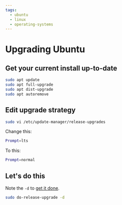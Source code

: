 ```yaml
---
tags:
  - ubuntu
  - linux
  - operating-systems
---
```


# Upgrading Ubuntu

## Get your current install up-to-date

```bash
sudo apt update
sudo apt full-upgrade
sudo apt dist-upgrade
sudo apt autoremove
```

## Edit upgrade strategy

```bash
sudo vi /etc/update-manager/release-upgrades
```

Change this:

```bash
Prompt=lts
```

To this:

```bash
Prompt=normal
```

## Let's do this

Note the `-d` to [get it done](https://linuxconfig.org/how-to-upgrade-ubuntu-to-21-04).

```bash
sudo do-release-upgrade -d
```
